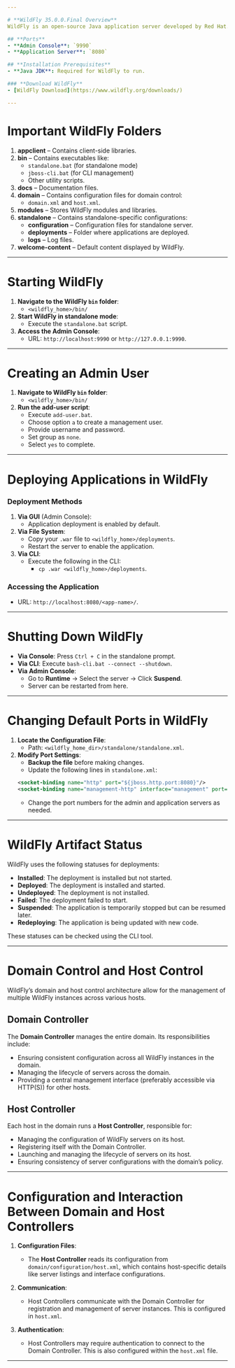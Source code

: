 ```yaml
---

# **WildFly 35.0.0.Final Overview**
WildFly is an open-source Java application server developed by Red Hat. It is the successor to JBoss AS (Java Application Server).

## **Ports**
- **Admin Console**: `9990`
- **Application Server**: `8080`

## **Installation Prerequisites**
- **Java JDK**: Required for WildFly to run.

### **Download WildFly**
- [WildFly Download](https://www.wildfly.org/downloads/)

---
```


# **Important WildFly Folders**
1. **appclient** – Contains client-side libraries.
2. **bin** – Contains executables like:
   - `standalone.bat` (for standalone mode)
   - `jboss-cli.bat` (for CLI management)
   - Other utility scripts.
3. **docs** – Documentation files.
4. **domain** – Contains configuration files for domain control:
   - `domain.xml` and `host.xml`.
5. **modules** – Stores WildFly modules and libraries.
6. **standalone** – Contains standalone-specific configurations:
   - **configuration** – Configuration files for standalone server.
   - **deployments** – Folder where applications are deployed.
   - **logs** – Log files.
7. **welcome-content** – Default content displayed by WildFly.

---

# **Starting WildFly**
1. **Navigate to the WildFly `bin` folder**:
   - `<wildfly_home>/bin/`
2. **Start WildFly in standalone mode**:
   - Execute the `standalone.bat` script.
3. **Access the Admin Console**:
   - URL: `http://localhost:9990` or `http://127.0.0.1:9990`.

---

# **Creating an Admin User**
1. **Navigate to WildFly `bin` folder**:
   - `<wildfly_home>/bin/`
2. **Run the add-user script**:
   - Execute `add-user.bat`.
   - Choose option `a` to create a management user.
   - Provide username and password.
   - Set group as `none`.
   - Select `yes` to complete.

---

# **Deploying Applications in WildFly**

### **Deployment Methods**
1. **Via GUI** (Admin Console):
   - Application deployment is enabled by default.
2. **Via File System**:
   - Copy your `.war` file to `<wildfly_home>/deployments`.
   - Restart the server to enable the application.
3. **Via CLI**:
   - Execute the following in the CLI:
     - `cp .war <wildfly_home>/deployments`.

### **Accessing the Application**
- URL: `http://localhost:8080/<app-name>/`.

---

# **Shutting Down WildFly**
- **Via Console**: Press `Ctrl + C` in the standalone prompt.
- **Via CLI**: Execute `bash-cli.bat --connect --shutdown`.
- **Via Admin Console**:
   - Go to **Runtime** → Select the server → Click **Suspend**.
   - Server can be restarted from here.

---

# **Changing Default Ports in WildFly**
1. **Locate the Configuration File**:
   - Path: `<wildfly_home_dir>/standalone/standalone.xml`.
2. **Modify Port Settings**:
   - **Backup the file** before making changes.
   - Update the following lines in `standalone.xml`:
   ```xml
   <socket-binding name="http" port="${jboss.http.port:8080}"/>
   <socket-binding name="management-http" interface="management" port="${jboss.management.http.port:9990}"/>
   ```
   - Change the port numbers for the admin and application servers as needed.

---

# **WildFly Artifact Status**

WildFly uses the following statuses for deployments:
- **Installed**: The deployment is installed but not started.
- **Deployed**: The deployment is installed and started.
- **Undeployed**: The deployment is not installed.
- **Failed**: The deployment failed to start.
- **Suspended**: The application is temporarily stopped but can be resumed later.
- **Redeploying**: The application is being updated with new code.

These statuses can be checked using the CLI tool.

---

# **Domain Control and Host Control**

WildFly’s domain and host control architecture allow for the management of multiple WildFly instances across various hosts.

## **Domain Controller**
The **Domain Controller** manages the entire domain. Its responsibilities include:
- Ensuring consistent configuration across all WildFly instances in the domain.
- Managing the lifecycle of servers across the domain.
- Providing a central management interface (preferably accessible via HTTP(S)) for other hosts.

## **Host Controller**
Each host in the domain runs a **Host Controller**, responsible for:
- Managing the configuration of WildFly servers on its host.
- Registering itself with the Domain Controller.
- Launching and managing the lifecycle of servers on its host.
- Ensuring consistency of server configurations with the domain’s policy.

---

# **Configuration and Interaction Between Domain and Host Controllers**

1. **Configuration Files**:
   - The **Host Controller** reads its configuration from `domain/configuration/host.xml`, which contains host-specific details like server listings and interface configurations.
   
2. **Communication**:
   - Host Controllers communicate with the Domain Controller for registration and management of server instances. This is configured in `host.xml`.

3. **Authentication**:
   - Host Controllers may require authentication to connect to the Domain Controller. This is also configured within the `host.xml` file.

---
